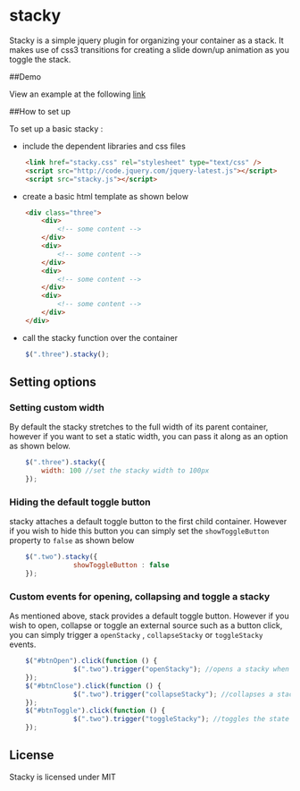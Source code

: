 stacky
======

Stacky is a simple jquery plugin for organizing your container as a stack. It makes use of css3 transitions for creating a slide down/up animation as you toggle the stack.

##Demo

View an example at the following [link](http://niki4810.github.io/stacky/example/default.html)


##How to set up

To set up a basic stacky : 

* include the dependent libraries and css files

```html
	<link href="stacky.css" rel="stylesheet" type="text/css" />
	<script src="http://code.jquery.com/jquery-latest.js"></script>
	<script src="stacky.js"></script>
```

* create a basic html template as shown below

```html
	<div class="three">
	    <div>
			<!-- some content -->
	    </div>
	    <div>
			<!-- some content -->
	    </div>
	    <div>
			<!-- some content -->
	    </div>
	    <div>
		    <!-- some content -->  
	    </div>
	</div>	
```

* call the stacky function over the container

```javascript
	$(".three").stacky();	
```


## Setting options

### Setting custom width

By default the stacky stretches to the full width of its parent container, however if you want to set a static width, you can pass it along as an option as shown below. 

```javascript
	$(".three").stacky({
		width: 100 //set the stacky width to 100px
	});	
```

### Hiding the default toggle button

stacky attaches a default toggle button to the first child container. However if you wish to hide this button you can simply set the `showToggleButton` property to `false` as shown below

```javascript
	$(".two").stacky({
			    showToggleButton : false
	});
```

### Custom events for opening, collapsing and toggle a stacky

As mentioned above, stack provides a default toggle button. However if you wish to open, collapse or toggle an external source such as a button click, you can simply trigger a `openStacky` , `collapseStacky` or `toggleStacky` events.

```javascript
	$("#btnOpen").click(function () {
			    $(".two").trigger("openStacky"); //opens a stacky when a button is clicked
	});
	$("#btnClose").click(function () {
			    $(".two").trigger("collapseStacky"); //collapses a stacky
	});
	$("#btnToggle").click(function () {
			    $(".two").trigger("toggleStacky"); //toggles the state of a stack
	});
```


## License

Stacky is licensed under MIT